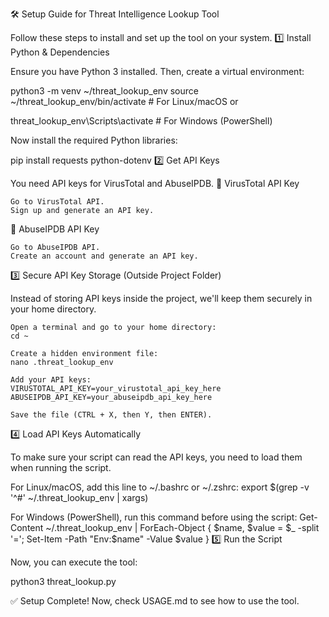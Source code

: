 🛠️ Setup Guide for Threat Intelligence Lookup Tool

Follow these steps to install and set up the tool on your system.
1️⃣ Install Python & Dependencies

Ensure you have Python 3 installed. Then, create a virtual environment:

python3 -m venv ~/threat_lookup_env
source ~/threat_lookup_env/bin/activate # For Linux/macOS
or

threat_lookup_env\Scripts\activate # For Windows (PowerShell)

Now install the required Python libraries:

pip install requests python-dotenv
2️⃣ Get API Keys

You need API keys for VirusTotal and AbuseIPDB.
🔑 VirusTotal API Key

    Go to VirusTotal API.
    Sign up and generate an API key.

🔑 AbuseIPDB API Key

    Go to AbuseIPDB API.
    Create an account and generate an API key.

3️⃣ Secure API Key Storage (Outside Project Folder)

Instead of storing API keys inside the project, we'll keep them securely in your home directory.

    Open a terminal and go to your home directory:
    cd ~

    Create a hidden environment file:
    nano .threat_lookup_env

    Add your API keys:
    VIRUSTOTAL_API_KEY=your_virustotal_api_key_here
    ABUSEIPDB_API_KEY=your_abuseipdb_api_key_here

    Save the file (CTRL + X, then Y, then ENTER).

4️⃣ Load API Keys Automatically

To make sure your script can read the API keys, you need to load them when running the script.

For Linux/macOS, add this line to ~/.bashrc or ~/.zshrc:
export $(grep -v '^#' ~/.threat_lookup_env | xargs)

For Windows (PowerShell), run this command before using the script:
Get-Content ~/.threat_lookup_env | ForEach-Object { $name, $value = $_ -split '='; Set-Item -Path "Env:$name" -Value $value }
5️⃣ Run the Script

Now, you can execute the tool:

python3 threat_lookup.py

✅ Setup Complete! Now, check USAGE.md to see how to use the tool. 